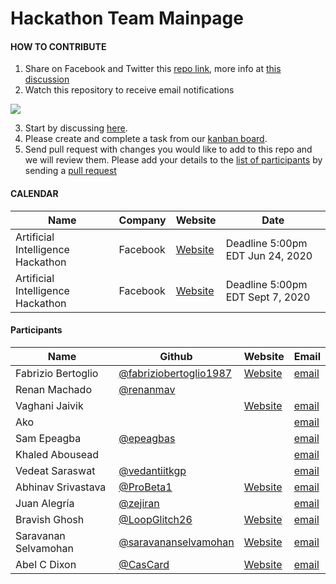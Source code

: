 # Hackathon Team Mainpage
#### HOW TO CONTRIBUTE

1. Share on Facebook and Twitter this [repo link](https://github.com/fabriziobertoglio1987/hackathon-team), more info at [this discussion](https://github.com/fabriziobertoglio1987/hackathon-team/issues/4#issue-630599796)
2. Watch this repository to receive email notifications

<img src="https://fabriziobertoglio.s3.eu-central-1.amazonaws.com/opensource/hackathon/how_to_watch_repo.png" />

3. Start by discussing [here](https://github.com/fabriziobertoglio1987/hackathon-team/issues/1).
4. Please create and complete a task from our [kanban board](https://github.com/fabriziobertoglio1987/hackathon-team/projects/1). 
5. Send pull request with changes you would like to add to this repo and we will review them. Please add your details to the [list of participants](https://github.com/fabriziobertoglio1987/hackathon-team#participants) by sending a [pull request](https://help.github.com/en/github/collaborating-with-issues-and-pull-requests/creating-a-pull-request)

#### CALENDAR

|Name   | Company | Website  | Date |
|---|---|---|---|
|Artificial Intelligence Hackathon   | Facebook  |[Website][101]   | Deadline 5:00pm EDT Jun 24, 2020  |
|Artificial Intelligence Hackathon   | Facebook  |[Website][101]   | Deadline 5:00pm EDT Sept 7, 2020  |


[101]: https://fbai2.devpost.com/?ref_content=online-hackathons&ref_feature=challenge&ref_medium=facebook-channel

#### Participants

|Name   | Github | Website  | Email  |
|---|---|---|---|
|Fabrizio Bertoglio   | [@fabriziobertoglio1987][1]  |[Website][2]   | [email][3]  |
|Renan Machado   | [@renanmav][16]  |   |   |
|Vaghani Jaivik   |   |[Website][4]   | [email][5]  |
|Ako   |   |   | [email][7]  |
|Sam Epeagba   | [@epeagbas][9]  |   | [email][8]  |
|Khaled Abousead   |  |   | [email][10]  |
|Vedeat Saraswat   | [@vedantiitkgp][12]  |   | [email][11]  |
|Abhinav Srivastava | [@ProBeta1][13]   | [Website][14]  | [email][15]  |
|Juan Alegría   | [@zejiran][17]  |   | [email][18]  |
|Bravish Ghosh   | [@LoopGlitch26][20] | [Website][21]  | [email][22]  |
|Saravanan Selvamohan   | [@saravananselvamohan][23] | [Website][24]  | [email][25]  |
|Abel C Dixon   | [@CasCard][26] | [Website][27]  | [email][28]  |


[1]: https://github.com/fabriziobertoglio1987 
[2]: https://fabriziobertoglio.xyz
[3]: mailto:fabrizio.bertoglio@gmail.com?subject=[GitHub]%20Hackathon%20Team

[4]: https://play.google.com/store/apps/dev?id=7683027438655020608
[5]: mailto:vaghanijaivik312000@gmail.com?subject=[GitHub]%20Hackathon%20Team

[7]:mailto:aheidari@gmu.edu?subject=[GitHub]%20Hackathon%20Team

[8]: mailto:epeagbas@gmail.com?subject=[GitHub]%20Hackathon%20Team
[9]: https://github.com/Epeagbas

[10]: mailto:KHALED.ABOUSEADA42@bcmail.cuny.edu?subject=[GitHub]%20Hackathon%20Team

[11]: mailto:vedantntpc@gmail.com?subject=[GitHub]%20Hackathon%20Team
[12]: https://github.com/vedantiitkgp

[13]: https://github.com/ProBeta1
[14]: https://probeta1.github.io/mywebsite/
[15]: mailto:humblebeta@gmail.com?subject=[GitHub]%20Hackathon%20Team

[16]: https://github.com/renanmav

[17]: https://github.com/zejiran
[18]: mailto:juanszalegria@gmail.com?subject=[GitHub]%20Hackathon%20Team

[20]: https://github.com/LoopGlitch26
[21]: https://www.loopglitch.tech
[22]: mailto:grandson.baba.2012@gmail.com?subject=[GitHub]%20Hackathon%20Team

[23]: https://github.com/saravananselvamohan
[24]: https://saravananselvamohan.github.io/
[25]: mailto:saravananselvamohan@gmail.com?subject=[GitHub]%20Hackathon%20Team

[26]: https://github.com/CasCard
[27]: https://innovaim.in
[28]: mailto:abelcheruvathoor@gmail.com?subject=[GitHub]%20Hackathon%20Team
